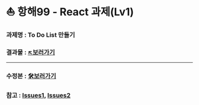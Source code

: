 # ⛵ 항해99 - React 과제(Lv1)
### 과제명 : To Do List 만들기
### 결과물 : [↖️보러가기](https://hh99-react-lv1-xsqm.vercel.app/)
___
### 수정본 : [🛠️보러가기](https://github.com/hyj01230/hh99_react_Lv1_revision.git)
### 참고 : [Issues1](https://github.com/hyj01230/hh99_react_Lv1/issues/2#issue-1869082391), [Issues2](https://github.com/hyj01230/hh99_react_Lv1/issues/4#issue-1872781734)

